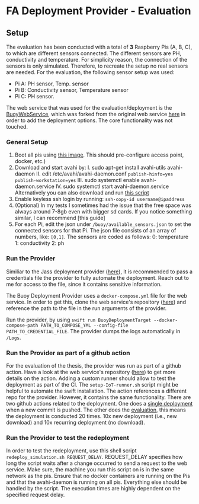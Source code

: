 # FA Deployment Provider - Evaluation

## Setup
The evaluation has been conducted with a total of **3** Raspberry Pis (A, B, C), to which are different sensors connected. The different sensors are PH, conductivity and temperature. For simplicity reason, the connection of the sensors is only simulated. Therefore, to recreate the setup no real sensors are needed. 
For the evaluation, the following sensor setup was used:

 - Pi A: PH sensor, Temp. sensor
 - Pi B: Conductivity sensor, Temperature sensor
 - Pi C: PH sensor.
 
 The web service that was used for the evaluation/deployment is the [BuoyWebService](https://github.com/Apodini/buoy-web-service), which was forked from the original web service [here](https://github.com/fa21-collaborative-drone-interactions/buoy-web-service) in order to add the deployment options. The core functionality was not touched. 

### General Setup

 1. Boot all pis using [this image](https://github.com/fa21-collaborative-drone-interactions/BuoyAP). This should pre-configure access point, docker, etc.)
 2. Download and start avahi by:
     I. sudo apt-get install avahi-utils avahi-daemon
     II. edit /etc/avahi/avahi-daemon.conf
         `publish-hinfo=yes`
         `publish-workstation=yes`
    III. sudo systemctl enable avahi-daemon.service
    IV. sudo systemctl start avahi-daemon.service
    Alternatively you can also download and run [this script](https://github.com/Apodini/ApodiniIoTDeploymentProvider/blob/develop/scripts/setup-IoT.sh)
3. Enable keyless ssh login by running: 
    `ssh-copy-id username@ipaddress`
4. (Optional) In my tests I sometimes had the issue that the free space was always around 7-8gb even with bigger sd cards. If you notice something similar, I can recommend [this guide]
5. For each Pi, edit the json under `/buoy/available_sensors.json` to set the connected sensors for that Pi. The json file consists of an array of numbers, like: `[0,1]`. The sensors are coded as follows: 
    0: temperature
    1: conductivity
    2: ph
    
    
### Run the Provider

Similiar to the Jass deployment provider ([here](https://github.com/fa21-collaborative-drone-interactions/BuoyDeploymentProviderValidation)), it is recommended to pass a credentials file the provider to fully automate the deployment. Reach out to me for access to the file, since it contains sensitive information.

The Buoy Deployment Provider uses a `docker-compose.yml` file for the web service. In order to get this, clone the web service's repository ([here](https://github.com/Apodini/buoy-web-service)) and reference the path to the file in the run arguments of the provider.

Run the provider, by using `swift run BuoyDeploymentTarget --docker-compose-path PATH_TO_COMPOSE_YML --config-file PATH_TO_CREDENTIAL_FILE`. The provider dumps the logs automatically in `/Logs`.  

### Run the Provider as part of a github action

For the evaluation of the thesis, the provider was run as part of a github action. Have a look at the web service's repository ([here](https://github.com/Apodini/buoy-web-service)) to get more details on the action. Adding a custom runner should allow to test the deployment as part of the CI. The `setup-IoT-runner.sh` script might be helpful to automate the swift installation. The action references a different repo for the provider. However, it contains the same functionality. There are two github actions related to the deployment. One does a [single deployment](https://github.com/Apodini/buoy-web-service/blob/develop/.github/workflows/deploy.yml) when a new commit is pushed. The other does the [evaluation](https://github.com/Apodini/buoy-web-service/blob/develop/.github/workflows/evaluate_buoy.yml), this means the deployment is conducted 20 times. 10x new deployment (i.e., new download) and 10x recurring deployment (no download). 

### Run the Provider to test the redeployment 

In order to test the redeployment, use this shell script `redeploy_simulation.sh REQUEST_DELAY`. REQUEST_DELAY specifies how long the script waits after a change occurred to send a request to the web service. Make sure, the machine you run this script on is in the same network as the pis. Ensure that no docker containers are running on the Pis and that the avahi-daemon is running on all pis. Everything else should be handled by the script. The execution times are highly dependent on the specified request delay. 
